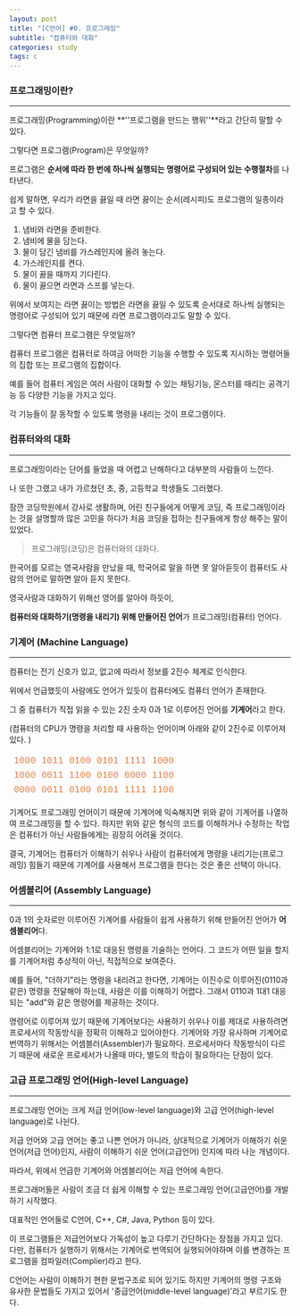```yaml
---
layout: post
title: "[C언어] #0. 프로그래밍"
subtitle: "컴퓨터와 대화"
categories: study
tags: c
---
```


### 프로그래밍이란?

----

프로그래밍(Programming)이란 **''프로그램을 만드는 행위''**라고 간단히 말할 수 있다.



그렇다면 프로그램(Program)은 무엇일까?

프로그램은 **순서에 따라 한 번에 하나씩 실행되는 명령어로 구성되어 있는 수행절차**를 나타낸다.

쉽게 말하면, 우리가 라면을 끓일 때 라면 끓이는 순서(레시피)도 프로그램의 일종이라고 할 수 있다. 

1. 냄비와 라면을 준비한다.
2. 냄비에 물을 담는다.
3. 물이 담긴 냄비를 가스레인지에 올려 놓는다.
4. 가스레인지를 켠다.
5. 물이 끓을 때까지 기다린다.
6. 물이 끓으면 라면과 스프를 넣는다.

 위에서 보여지는 라면 끓이는 방법은 라면을 끓일 수 있도록 순서대로 하나씩 실행되는 명령어로 구성되어 있기 때문에  라면 프로그램이라고도 말할 수 있다.



그렇다면 컴퓨터 프로그램은 무엇일까?

컴퓨터 프로그램은 컴퓨터로 하여금 어떠한 기능을 수행할 수 있도록 지시하는 명령어들의 집합 또는 프로그램의 집합이다.

예를 들어 컴퓨터 게임은 여러 사람이 대화할 수 있는 채팅기능, 몬스터를 때리는 공격기능 등 다양한 기능을 가지고 있다.  

각 기능들이 잘 동작할 수 있도록 명령을 내리는 것이 프로그램이다.



### 컴퓨터와의 대화

---

프로그래밍이라는 단어를 들었을 때 어렵고 난해하다고 대부분의 사람들이 느낀다.

나 또한 그랬고 내가 가르쳤던 초, 중, 고등학교 학생들도 그러했다.

잠깐 코딩학원에서 강사로 생활하며, 어린 친구들에게 어떻게 코딩, 즉 프로그래밍이라는 것을 설명할까 많은 고민을 하다가 처음 코딩을 접하는 친구들에게 항상 해주는 말이 있었다.

> 프로그래밍(코딩)은 컴퓨터와의 대화다.

한국어를 모르는 영국사람을 만났을 때,  학국어로 말을 하면 못 알아듣듯이 컴퓨터도 사람의 언어로 말하면 알아 듣지 못한다.

영국사람과 대화하기 위해선 영어를 알아야 하듯이,

**컴퓨터와 대화하기(명령을 내리기) 위해 만들어진 언어**가 프로그래밍(컴퓨터) 언어다.



### 기계어 (Machine Language)

---

컴퓨터는 전기 신호가 있고, 없고에 따라서 정보를 2진수 체계로 인식한다.

위에서 언급했듯이 사람에도 언어가 있듯이 컴퓨터에도 컴퓨터 언어가 존재한다.

그 중 컴퓨터가 직접 읽을 수 있는 2진 숫자 0과 1로 이루어진 언어를 **기계어**라고 한다.

(컴퓨터의 CPU가 명령을 처리할 때 사용하는 언어이며 아래와 같이 2진수로 이루어져 있다. )

![machineLaguage](https://github.com/supremest35/supremest35.github.io/blob/main/assets/img/machineLaguage.png?raw=true)

기계어도 프로그래밍 언어이기 때문에 기계어에 익숙해지면 위와 같이 기계어를 나열하여 프로그래밍을 할 수 있다. 하지만 위와 같은 형식의 코드를 이해하거나 수정하는 작업은 컴퓨터가 아닌 사람들에게는 굉장히 어려울 것이다.

결국, 기계어는 컴퓨터가 이해하기 쉬우나 사람이 컴퓨터에게 명령을 내리기는(프로그래밍) 힘들기 때문에 기계어를 사용해서 프로그램을 한다는 것은 좋은 선택이 아니다.



### 어셈블리어 (Assembly Language)

----

0과 1의 숫자로만 이루어진 기계어를 사람들이 쉽게 사용하기 위해 만들어진 언어가 **어셈블리어**다.

어셈블리어는 기계어와 1:1로 대응된 명령을 기술하는 언어다. 그 코드가 어떤 일을 할지를 기계어처럼 추상적이 아닌, 직접적으로 보여준다.

예를 들어, "더하기"라는 명령을 내리려고 한다면, 기계어는 이진수로 이루어진(0110과 같은) 명령을 전달해야 하는데, 사람은 이를 이해하기 어렵다. 그래서 0110과 1대1 대응되는 "add"와 같은 명령어를 제공하는 것이다.

명령어로 이루어져 있기 때문에 기계어보다는 사용하기 쉬우나 이를 제대로 사용하려면 프로세서의 작동방식을 정확히 이해하고 있어야한다. 기계어와 가장 유사하며 기계어로 번역하기 위해서는 어셈블러(Assembler)가 필요하다. 프로세서마다 작동방식이 다르기 때문에 새로운 프로세서가 나올때 마다, 별도의 학습이 필요하다는 단점이 있다.

 

### 고급 프로그래밍 언어(High-level Language)

---

프로그래밍 언어는 크게 저급 언어(low-level language)와 고급 언어(high-level language)로 나뉜다.

저급 언어와 고급 언어는 좋고 나쁜 언어가 아니라, 상대적으로 기계어가 이해하기 쉬운 언어(저급 언어)인지, 사람이 이해하기 쉬운 언어(고급언어) 인지에 따라 나눈 개념이다.

따라서, 위에서 언급한 기계어와 어셈블리어는 저급 언어에 속한다.

프로그래머들은 사람이 조금 더 쉽게 이해할 수 있는 프로그래밍 언어(고급언어)를 개발하기 시작했다.

대표적인 언어들로 C언어, C++, C#, Java, Python 등이 있다.

이 프로그램들은 저급언어보다 가독성이 높고 다루기 간단하다는 장점을 가지고 있다. 다만, 컴퓨터가 실행하기 위해서는 기계어로 번역되어 실행되어야하며 이를 변경하는 프로그램을 컴파일러(Complier)라고 한다. 

C언어는 사람이 이해하기 편한 문법구조로 되어 있기도 하지만 기계어의 명령 구조와 유사한 문법들도 가지고 있어서 '중급언어(middle-level language)'라고 부르기도 한다.

